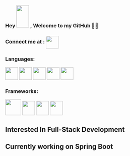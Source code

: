 ### Hey <img src="https://c.tenor.com/nebZyl8oN7IAAAAi/wave-hello.gif" width="40px" height="70px" style="max-width: 100%;"> , Welcome to my GitHub 👨‍💻
### Connect me at : <a href="https://www.linkedin.com/in/ahan-m-a-73377a191" target="blank"><img align="center" src="https://www.freeiconspng.com/uploads/linkedin-logo-3.png" width="40px" style="max-width: 100%;" /></a>
<h3>Languages:</h3>
<span>
<img src="https://img.icons8.com/color/344/python--v1.png" width="40px" style="max-width: 100%;">
<img src="https://cdn.iconscout.com/icon/free/png-64/java-60-1174953.png" width="40px" style="max-width: 100%;">
<img src="https://img.icons8.com/color/2x/c-programming.png" width="40px" style="max-width: 100%;">
<img src="https://www.freeiconspng.com/uploads/c--logo-icon-0.png" width="40px" style="max-width: 100%;">
<img src="https://img.icons8.com/color/344/javascript--v1.png" width="40px" style="max-width: 100%;">
</span>
<h3>Frameworks:</h3>
<span>
<img src="https://img.icons8.com/color/2x/angularjs.png" width="50px" style="max-width: 100%;">
<img src="https://www.pngitem.com/pimgs/m/159-1595977_flask-python-logo-hd-png-download.png" width="40px" height="45px" style="max-width: 100%;">
<img src="https://png.pngitem.com/pimgs/s/174-1746763_spring-framework-logo-01-spring-boot-hd-png.png" width="40px" height="45px" style="max-width: 100%;">
<img src="https://png.pngitem.com/pimgs/s/25-255469_android-filetransfer-icon-android-file-transfer-icon-hd.png" width="40px" height="45px" style="max-width: 100%;">
</span>
<h2>Interested In Full-Stack Development</h2>
<h2>Currently working on Spring Boot</h2>


<!--
**ahan-stark/ahan-stark** is a ✨ _special_ ✨ repository because its `README.md` (this file) appears on your GitHub profile.

Here are some ideas to get you started:

- 🔭 I’m currently working on ...
- 🌱 I’m currently learning ...
- 👯 I’m looking to collaborate on ...
- 🤔 I’m looking for help with ...
- 💬 Ask me about ...
- 📫 How to reach me: ...
- 😄 Pronouns: ...
- ⚡ Fun fact: ...
-->
